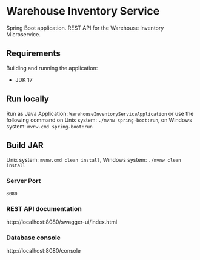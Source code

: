 # Warehouse Inventory Service
Spring Boot application. REST API for the Warehouse Inventory Microservice.

## Requirements
Building and running the application:
* JDK 17

## Run locally
Run as Java Application: `WarehouseInventoryServiceApplication`
or use the following command on Unix system: `./mvnw spring-boot:run`, on Windows system: `mvnw.cmd spring-boot:run`

## Build JAR
Unix system: `mvnw.cmd clean install`, Windows system: `./mvnw clean install`

### Server Port
`8080`

### REST API documentation
http://localhost:8080/swagger-ui/index.html

### Database console
http://localhost:8080/console
